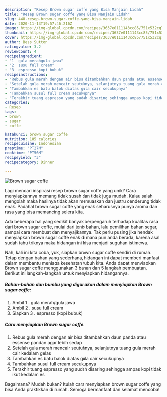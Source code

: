 ```yaml
---
description: "Resep Brown sugar coffe yang Bisa Manjain Lidah"
title: "Resep Brown sugar coffe yang Bisa Manjain Lidah"
slug: 448-resep-brown-sugar-coffe-yang-bisa-manjain-lidah
date: 2020-11-13T19:57:46.216Z
image: https://img-global.cpcdn.com/recipes/3637e0111143cc85/751x532cq70/brown-sugar-coffe-foto-resep-utama.jpg
thumbnail: https://img-global.cpcdn.com/recipes/3637e0111143cc85/751x532cq70/brown-sugar-coffe-foto-resep-utama.jpg
cover: https://img-global.cpcdn.com/recipes/3637e0111143cc85/751x532cq70/brown-sugar-coffe-foto-resep-utama.jpg
author: Bess Sutton
ratingvalue: 3.2
reviewcount: 4
recipeingredient:
- "1  gula merahgula jawa"
- "2  susu full cream"
- "3  espresso kopi bubuk"
recipeinstructions:
- "Rebus gula merah dengan air bisa ditambahkan daun panda atau essense pandan agar lebih sedap"
- "Setelah gula merah mencair seutuhnya, selanjutnya tuang gula merah cair kedalam gelas"
- "Tambahkan es batu balok diatas gula cair secukupnya"
- "Tambahkan susul full cream secukupnya"
- "Terakhir tuang espresso yang sudah disaring sehingga ampas kopi tidak ikut kedalam es"
categories:
- Resep
tags:
- brown
- sugar
- coffe

katakunci: brown sugar coffe 
nutrition: 185 calories
recipecuisine: Indonesian
preptime: "PT27M"
cooktime: "PT56M"
recipeyield: "3"
recipecategory: Dinner

---
```



![Brown sugar coffe](https://img-global.cpcdn.com/recipes/3637e0111143cc85/751x532cq70/brown-sugar-coffe-foto-resep-utama.jpg)

Lagi mencari inspirasi resep brown sugar coffe yang unik? Cara menyiapkannya memang tidak susah dan tidak juga mudah. Kalau salah mengolah maka hasilnya tidak akan memuaskan dan justru cenderung tidak enak. Padahal brown sugar coffe yang enak seharusnya punya aroma dan rasa yang bisa memancing selera kita.

Ada beberapa hal yang sedikit banyak berpengaruh terhadap kualitas rasa dari brown sugar coffe, mulai dari jenis bahan, lalu pemilihan bahan segar, sampai cara membuat dan menyajikannya. Tak perlu pusing jika hendak menyiapkan brown sugar coffe enak di mana pun anda berada, karena asal sudah tahu triknya maka hidangan ini bisa menjadi suguhan istimewa.




Nah, kali ini kita coba, yuk, siapkan brown sugar coffe sendiri di rumah. Tetap dengan bahan yang sederhana, hidangan ini dapat memberi manfaat dalam membantu menjaga kesehatan tubuh kita. Anda dapat menyiapkan Brown sugar coffe menggunakan 3 bahan dan 5 langkah pembuatan. Berikut ini langkah-langkah untuk menyiapkan hidangannya.

<!--inarticleads1-->

##### Bahan-bahan dan bumbu yang digunakan dalam menyiapkan Brown sugar coffe:

1. Ambil 1 . gula merah/gula jawa
1. Ambil 2 . susu full cream
1. Siapkan 3 . espresso (kopi bubuk)




<!--inarticleads2-->

##### Cara menyiapkan Brown sugar coffe:

1. Rebus gula merah dengan air bisa ditambahkan daun panda atau essense pandan agar lebih sedap
1. Setelah gula merah mencair seutuhnya, selanjutnya tuang gula merah cair kedalam gelas
1. Tambahkan es batu balok diatas gula cair secukupnya
1. Tambahkan susul full cream secukupnya
1. Terakhir tuang espresso yang sudah disaring sehingga ampas kopi tidak ikut kedalam es




Bagaimana? Mudah bukan? Itulah cara menyiapkan brown sugar coffe yang bisa Anda praktikkan di rumah. Semoga bermanfaat dan selamat mencoba!

